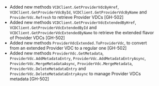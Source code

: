 * Added new methods `VCDClient.GetProviderVdcByHref`, `VCDClient.GetProviderVdcById`, `VCDClient.GetProviderVdcByName` and `ProviderVdc.Refresh` to retrieve Provider VDCs [GH-502]
* Added new methods `VCDClient.GetProviderVdcExtendedByHref`, `VCDClient.GetProviderVdcExtendedById` and `VCDClient.GetProviderVdcExtendedByName` to retrieve the extended flavor of Provider VDCs [GH-502]
* Added new methods `ProviderVdcExtended.ToProviderVdc`, to convert from an extended Provider VDC to a regular one [GH-502]
* Added new methods `ProviderVdc.GetMetadata`, `ProviderVdc.AddMetadataEntry`, `ProviderVdc.AddMetadataEntryAsync`, `ProviderVdc.MergeMetadataAsync`, `ProviderVdc.MergeMetadata`, `ProviderVdc.DeleteMetadataEntry` and `ProviderVdc.DeleteMetadataEntryAsync` to manage Provider VDCs metadata [GH-502]
